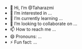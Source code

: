 - 👋 Hi, I’m @Taharazmi
- 👀 I’m interested in ...
- 🌱 I’m currently learning ...
- 💞️ I’m looking to collaborate on ...
- 📫 How to reach me ...
- 😄 Pronouns: ...
- ⚡ Fun fact: ...

<!---
Taharazmi/Taharazmi is a ✨ special ✨ repository because its `README.md` (this file) appears on your GitHub profile.
You can click the Preview link to take a look at your changes.
--->

